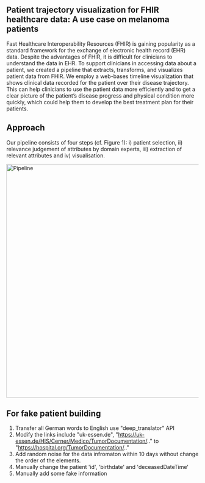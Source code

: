 ## Patient trajectory visualization for FHIR healthcare data: A use case on melanoma patients
Fast Healthcare Interoperability Resources (FHIR) is gaining popularity as a standard framework for
the exchange of electronic health record (EHR) data. Despite the advantages of FHIR, it is difficult
for clinicians to understand the data in EHR. To support clinicians in accessing data about a patient,
we created a pipeline that extracts, transforms, and visualizes patient data from FHIR. We employ a
web-bases timeline visualization that shows clinical data recorded for the patient over their disease
trajectory. This can help clinicians to use the patient data more efficiently and to get a clear picture of
the patient’s disease progress and physical condition more quickly, which could help them to develop the
best treatment plan for their patients. 

## Approach
Our pipeline consists of four steps (cf. Figure 1): i) patient selection, ii) relevance judgement of
attributes by domain experts, iii) extraction of relevant attributes and iv) visualisation.


<img width="613" alt="Pipeline" src="https://github.com/rtg-wispermed/Patient_trajectory_public/assets/52000882/9f1c499d-4ee7-4fab-87c3-dec731f1cbab">

## For fake patient building

1. Transfer all German words to English use  "deep_translator" API
2. Modify the links include "uk-essen.de", "https://uk-essen.de/HIS/Cerner/Medico/TumorDocumentation/.." to "https://hospital.org/TumorDocumentation/.."
3. Add random noise for the data infromaton within 10 days without change the order of the elements.
4. Manually change the patient 'id', 'birthdate' and 'deceasedDateTime'
5. Manually add some fake information 
